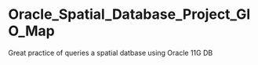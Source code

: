 Oracle_Spatial_Database_Project_GIO_Map
=======================================
Great practice of queries a spatial datbase using Oracle 11G DB
